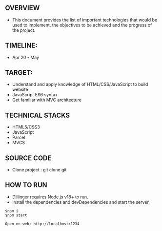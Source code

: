 ## OVERVIEW

- This document provides the list of important technologies that would be used to implement, the objectives to be achieved and the progress of the project.

## TIMELINE:

- Apr 20 - May 

## TARGET:

- Understand and apply knowledge of HTML/CSS/JavaScript to build website
- JavaScript ES6 syntax
- Get familiar with MVC architecture

## TECHNICAL STACKS

- HTML5/CSS3
- JavaScript
- Parcel
- MVCS


## SOURCE CODE

- Clone project : git clone git

## HOW TO RUN

- Dillinger requires Node.js v18+ to run.
- Install the dependencies and devDependencies and start the server.

```
$npm i
$npm start

Open on web: http://localhost:1234
```